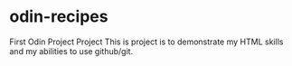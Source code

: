 # odin-recipes

First Odin Project Project
This is project is to demonstrate my HTML skills and my abilities to use github/git.
